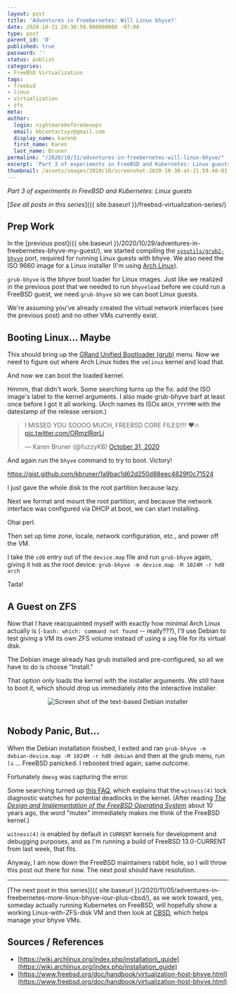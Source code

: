```yaml
---
layout: post
title: 'Adventures in Freebernetes: Will Linux bhyve?'
date: 2020-10-31 20:38:50.000000000 -07:00
type: post
parent_id: '0'
published: true
password: ''
status: publish
categories:
- FreeBSD Virtualization
tags:
- freebsd
- linux
- virtualization
- zfs
meta:
author:
  login: nightmarebeforedevops
  email: kbcontactxyz@gmail.com
  display_name: karenb
  first_name: Karen
  last_name: Bruner
permalink: "/2020/10/31/adventures-in-freebernetes-will-linux-bhyve/"
excerpt: 'Part 3 of experiments in FreeBSD and Kubernetes: Linux guests'
thumbnail: /assets/images/2020/10/screenshot-2020-10-30-at-21.59.40-01.jpeg
---
```


_Part 3 of experiments in FreeBSD and Kubernetes: Linux guests_


[_See all posts in this series_]({{ site.baseurl }}/freebsd-virtualization-series/)


## Prep Work


In the [previous post]({{ site.baseurl }}/2020/10/29/adventures-in-freebernetes-bhyve-my-guest/), we started compiling the [`sysutils/grub2-bhyve`](https://svnweb.freebsd.org/ports/head/sysutils/grub2-bhyve/pkg-descr) port, required for running Linux guests with bhyve. We also need the ISO 9660 image for a Linux installer (I'm using [Arch Linux](https://www.archlinux.org/)).

`grub-bhyve` is the bhyve boot loader for Linux images. Just like we realized in the previous post that we needed to run `bhyveload` before we could run a FreeBSD guest, we need `grub-bhyve` so we can boot Linux guests.

We're assuming you've already created the virtual network interfaces (see the previous post) and no other VMs currently exist.


## Booting Linux... Maybe


<script src="https://gist.github.com/kbruner/a3c9700459bbfe73f868f1adfb343d24.js"></script>


This should bring up the [GRand Unified Bootloader (grub)](https://www.gnu.org/software/grub/) menu. Now we need to figure out where Arch Linux hides the `vmlinuz` kernel and load that.


<script src="https://gist.github.com/kbruner/7882399675642f51db3efd178d4a823f.js"></script>


And now we can boot the loaded kernel.


<script src="https://gist.github.com/kbruner/70a169cc7ea9f9f9124f322a195bc78e.js"></script>


Hmmm, that didn't work. Some searching turns up the fix: add the ISO image's label to the kernel arguments. I also made grub-bhyve barf at least once before I got it all working. (Arch names its ISOs `ARCH_YYYYMM` with the datestamp of the release version.)

<blockquote class="twitter-tweet"><p lang="en" dir="ltr">I MISSED YOU SOOOO MUCH, FREEBSD CORE FILES!!!! ❤️🔥 <a href="https://t.co/ORmzIRqrLi">pic.twitter.com/ORmzIRqrLi</a></p>&mdash; Karen Bruner (@fuzzyKB) <a href="https://twitter.com/fuzzyKB/status/1322348545064644608?ref_src=twsrc%5Etfw">October 31, 2020</a></blockquote> <script async src="https://platform.twitter.com/widgets.js" charset="utf-8"></script>


<script src="https://gist.github.com/kbruner/534d59bf84f66f7285292796ee0b7309.js"></script>


And again run the `bhyve` command to try to boot. Victory!

<script src=".js"></script>
https://gist.github.com/kbruner/1a9bac1d62d250d88eec4829f0c71524


I just gave the whole disk to the root partition because lazy.


Next we format and mount the root partition, and because the network interface was configured via DHCP at boot, we can start installing.


<script src="https://gist.github.com/kbruner/1d6176ed47802e03447f81b878ff1041.js"></script>


Ohai perl.


<script src="https://gist.github.com/kbruner/cb24ca2cc39c8983fa183e3ee2d6233e.js"></script>


Then set up time zone, locale, network configuration, etc., and power off the VM.


I take the `cd0` entry out of the `device.map` file and run `grub-bhyve` again, giving it `hd0` as the root device: `grub-bhyve -m device.map -M 1024M -r hd0 arch`


<script src="https://gist.github.com/kbruner/9e47a563830220ec7e8d96b28d6bcda1.js"></script>


Tada!


## A Guest on ZFS


Now that I have reacquainted myself with exactly how minimal Arch Linux actually is (`-bash: which: command not found` -- really???), I'll use Debian to test giving a VM its own ZFS volume instead of using a `img` file for its virtual disk.


<script src="https://gist.github.com/kbruner/f8b1ae98915f43b79292f92a7dc0de5a.js"></script>


The Debian image already has grub installed and pre-configured, so all we have to do is choose "Install."


<script src="https://gist.github.com/kbruner/26d7c45b4ebc84a5ec85ae24b2cdcf41.js"></script>


That option only loads the kernel with the installer arguments. We still have to boot it, which should drop us immediately into the interactive installer.


<script src="https://gist.github.com/kbruner/ca8d3c89858c9d0e3e20782444589dc7.js"></script>


<div align="center">
<img
src="{{ site.baseurl }}/assets/images/2020/10/screenshot-2020-10-30-at-21.59.40-01.jpeg"
alt="Screen shot of the text-based Debian installer">
</div>
<br>



## Nobody Panic, But...


When the Debian installation finished, I exited and ran `grub-bhyve -m debian-device.map -M 1024M -r hd0 debian` and then at the grub menu, run `ls` ... FreeBSD panicked. I rebooted tried again, same outcome.


Fortunately `dmesg` was capturing the error.


<script src="https://gist.github.com/kbruner/cb7d6ec280100f7129e738b0b3b85829.js"></script>


Some searching turned up [this FAQ](https://www.freebsd.org/doc/en_US.ISO8859-1/books/faq/book.html#idp44219512), which explains that the `witness(4)` lock diagnostic watches for potential deadlocks in the kernel. (After reading _[The Design and Implementation of the FreeBSD Operating System](https://books.google.com/books/about/The_Design_and_Implementation_of_the_Fre.html?id=4vhfQgAACAAJ)_ about 10 years ago, the word "mutex" immediately makes me think of the FreeBSD kernel.)


`witness(4)` is enabled by default in `CURRENT` kernels for development and debugging purposes, and as I'm running a build of FreeBSD 13.0-CURRENT from last week, that fits.


Anyway, I am now down the FreeBSD maintainers rabbit hole, so I will throw this post out there for now. The next post should have resolution.


* * *

[The next post in this series]({{ site.baseurl }}/2020/11/05/adventures-in-freebernetes-more-linux-bhyve-iour-plus-cbsd/), as we work toward, yes, someday actually running Kubernetes on FreeBSD, will hopefully show a working Linux-with-ZFS-disk VM and then look at [CBSD](https://cbsd.io/), which helps manage your bhyve VMs.


## Sources / References


* [https://wiki.archlinux.org/index.php/installation\_guide](https://wiki.archlinux.org/index.php/installation_guide)
* [https://www.freebsd.org/doc/handbook/virtualization-host-bhyve.html](https://www.freebsd.org/doc/handbook/virtualization-host-bhyve.html)



